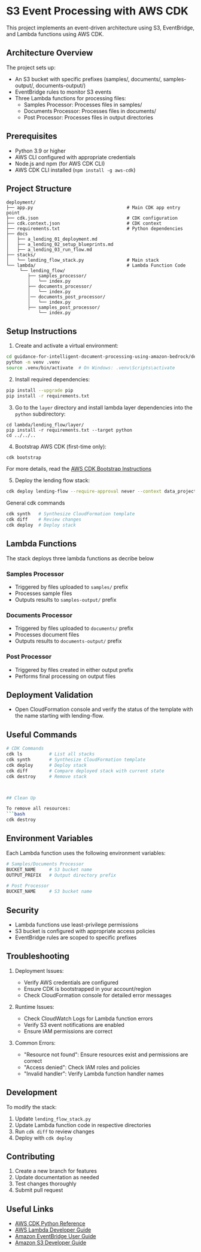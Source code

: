 # S3 Event Processing with AWS CDK

This project implements an event-driven architecture using S3, EventBridge, and Lambda functions using AWS CDK.

## Architecture Overview

The project sets up:
- An S3 bucket with specific prefixes (samples/, documents/, samples-output/, documents-output/)
- EventBridge rules to monitor S3 events
- Three Lambda functions for processing files:
  - Samples Processor: Processes files in samples/
  - Documents Processor: Processes files in documents/
  - Post Processor: Processes files in output directories

## Prerequisites

- Python 3.9 or higher
- AWS CLI configured with appropriate credentials
- Node.js and npm (for AWS CDK CLI)
- AWS CDK CLI installed (`npm install -g aws-cdk`)

## Project Structure

```
deployment/
├── app.py                                   # Main CDK app entry point
├── cdk.json                                 # CDK configuration
├── cdk.context.json                         # CDK context
├── requirements.txt                         # Python dependencies
├── docs
│   ├── a_lending_01_deployment.md
│   ├── a_lending_02_setup_blueprints.md
│   ├── a_lending_03_run_flow.md
├── stacks/
│   └── lending_flow_stack.py                # Main stack
└── lambda/                                  # Lambda Function Code
     └── lending_flow/
        ├── samples_processor/
        │   └── index.py
        ├── documents_processor/
        │   └── index.py
        │── documents_post_processor/
        │   └── index.py
        ├── samples_post_processor/
            └── index.py

```

## Setup Instructions

1. Create and activate a virtual environment:
```bash
cd guidance-for-intelligent-document-processing-using-amazon-bedrock/deployment
python -m venv .venv
source .venv/bin/activate  # On Windows: .venv\Scripts\activate
```

2. Install required dependencies:
```bash
pip install --upgrade pip
pip install -r requirements.txt
```

3. Go to the `layer` directory and install lambda layer dependencies into the `python` subdirectory:
```
cd lambda/lending_flow/layer/
pip install -r requirements.txt --target python
cd ../../..
```

4. Bootstrap AWS CDK (first-time only):
```bash
cdk bootstrap
```
For more details, read the [AWS CDK Bootstrap Instructions](https://docs.aws.amazon.com/cdk/v2/guide/bootstrapping-env.html)

5. Deploy the lending flow stack:

```bash
cdk deploy lending-flow --require-approval never --context data_project_name=my-lending-project
```

General cdk commands
```bash
cdk synth   # Synthesize CloudFormation template
cdk diff    # Review changes
cdk deploy  # Deploy stack
```

## Lambda Functions
The stack deploys three lambda functions as decribe below

### Samples Processor
- Triggered by files uploaded to `samples/` prefix
- Processes sample files
- Outputs results to `samples-output/` prefix

### Documents Processor
- Triggered by files uploaded to `documents/` prefix
- Processes document files
- Outputs results to `documents-output/` prefix

### Post Processor
- Triggered by files created in either output prefix
- Performs final processing on output files

## Deployment Validation

* Open CloudFormation console and verify the status of the template with the name starting with lending-flow.

## Useful Commands

```bash
# CDK Commands
cdk ls          # List all stacks
cdk synth       # Synthesize CloudFormation template
cdk deploy      # Deploy stack
cdk diff        # Compare deployed stack with current state
cdk destroy     # Remove stack



## Clean Up

To remove all resources:
```bash
cdk destroy
```

## Environment Variables

Each Lambda function uses the following environment variables:

```python
# Samples/Documents Processor
BUCKET_NAME     # S3 bucket name
OUTPUT_PREFIX   # Output directory prefix

# Post Processor
BUCKET_NAME     # S3 bucket name
```

## Security

- Lambda functions use least-privilege permissions
- S3 bucket is configured with appropriate access policies
- EventBridge rules are scoped to specific prefixes

## Troubleshooting

1. Deployment Issues:
   - Verify AWS credentials are configured
   - Ensure CDK is bootstrapped in your account/region
   - Check CloudFormation console for detailed error messages

2. Runtime Issues:
   - Check CloudWatch Logs for Lambda function errors
   - Verify S3 event notifications are enabled
   - Ensure IAM permissions are correct

3. Common Errors:
   - "Resource not found": Ensure resources exist and permissions are correct
   - "Access denied": Check IAM roles and policies
   - "Invalid handler": Verify Lambda function handler names

## Development

To modify the stack:
1. Update `lending_flow_stack.py`
2. Update Lambda function code in respective directories
3. Run `cdk diff` to review changes
4. Deploy with `cdk deploy`

## Contributing

1. Create a new branch for features
2. Update documentation as needed
3. Test changes thoroughly
4. Submit pull request

## Useful Links

- [AWS CDK Python Reference](https://docs.aws.amazon.com/cdk/api/v2/python/index.html)
- [AWS Lambda Developer Guide](https://docs.aws.amazon.com/lambda/latest/dg/welcome.html)
- [Amazon EventBridge User Guide](https://docs.aws.amazon.com/eventbridge/latest/userguide/eb-what-is.html)
- [Amazon S3 Developer Guide](https://docs.aws.amazon.com/AmazonS3/latest/dev/Welcome.html)
